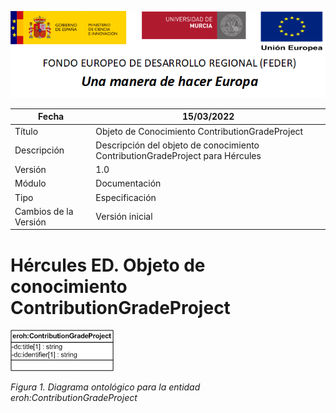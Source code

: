 ![](../../Docs/media/CabeceraDocumentosMD.png)

| Fecha         | 15/03/2022                                                   |
| ------------- | ------------------------------------------------------------ |
|Título|Objeto de Conocimiento ContributionGradeProject| 
|Descripción|Descripción del objeto de conocimiento ContributionGradeProject para Hércules|
|Versión|1.0|
|Módulo|Documentación|
|Tipo|Especificación|
|Cambios de la Versión|Versión inicial|

# Hércules ED. Objeto de conocimiento ContributionGradeProject

![](../../Docs/media/ObjetosDeConocimiento/ContributionGradeProject.png)

*Figura 1. Diagrama ontológico para la entidad eroh:ContributionGradeProject*
